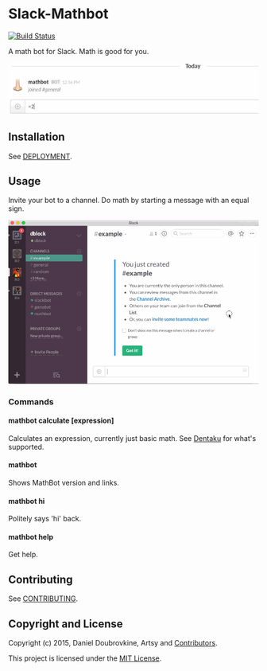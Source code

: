 Slack-Mathbot
=============

[![Build Status](https://travis-ci.org/dblock/slack-mathbot.png)](https://travis-ci.org/dblock/slack-mathbot)

A math bot for Slack. Math is good for you.

![](screenshots/two-plus-two.gif)

## Installation

See [DEPLOYMENT](DEPLOYMENT.md).

## Usage

Invite your bot to a channel. Do math by starting a message with an equal sign.

![](screenshots/example.gif)

### Commands

#### mathbot calculate [expression]

Calculates an expression, currently just basic math. See [Dentaku](https://github.com/rubysolo/dentaku) for what's supported.

#### mathbot

Shows MathBot version and links.

#### mathbot hi

Politely says 'hi' back.

#### mathbot help

Get help.

## Contributing

See [CONTRIBUTING](CONTRIBUTING.md).

## Copyright and License

Copyright (c) 2015, Daniel Doubrovkine, Artsy and [Contributors](CHANGELOG.md).

This project is licensed under the [MIT License](LICENSE.md).
